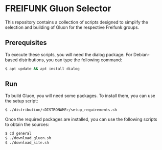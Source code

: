 # FREIFUNK Gluon Selector
This repository contains a collection of scripts designed to simplify the selection and building of Gluon for the respective Freifunk groups.

## Prerequisites
To execute these scripts, you will need the dialog package. For Debian-based distributions, 
you can type the following command:
```bash
$ apt update && apt install dialog
```

## Run
To build Gluon, you will need some packages. 
To install them, you can use the setup script:
```bash
$ ./distribution/<DISTRONAME>/setup_requirements.sh
```

Once the required packages are installed, you can use the following 
scripts to obtain the sources:
```bash
$ cd general
$ ./download_gluon.sh
$ ./download_site.sh
```

